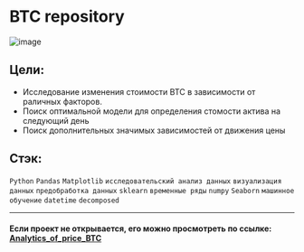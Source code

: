 # BTC repository
![image](https://user-images.githubusercontent.com/76148212/122692628-f2e79280-d23e-11eb-9d7f-a0b638751f01.png)

## Цели:
 - Исследование изменения стоимости BTC в зависимости от раличных факторов.
 - Поиск оптимальной модели для определения стомости актива на следующий день
 - Поиск дополнительных значимых зависимостей от движения цены
 
## Стэк:
`Python`
`Pandas`
`Matplotlib`
`исследовательский анализ данных`
`визуализация данных`
`предобработка данных`
`sklearn`
`временные ряды`
`numpy`
`Seaborn`
`машинное обучение`
`datetime`
`decomposed`

----

#### Если проект не открывается, его можно просмотреть по ссылке: <a href='https://nbviewer.jupyter.org/github/AxelVas/Analytics_of_price_BTC/blob/main/BTC_analysis_2012_2021.ipynb'>Analytics_of_price_BTC</a>
